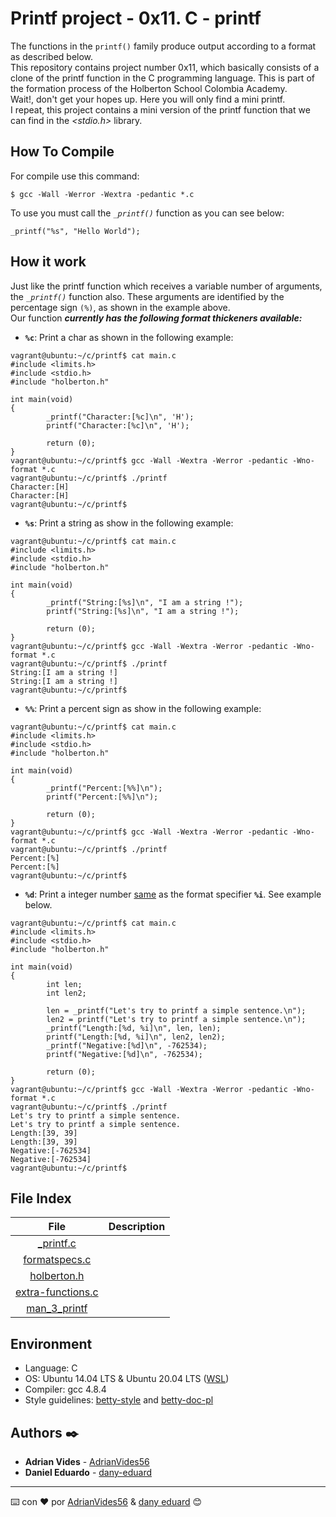 # Printf project - 0x11. C - printf  
  
The functions in the ```printf()``` family produce output according to a format as described below.  
This repository contains project number 0x11, which basically consists of a clone of the printf function in the C programming language. This is part of the formation process of the Holberton School Colombia Academy.  
Wait!, don't get your hopes up. Here you will only find a mini printf.  
I repeat, this project contains a mini version of the printf function that we can find in the _<stdio.h>_ library.  
  
## How To Compile
For compile use this command:
```
$ gcc -Wall -Werror -Wextra -pedantic *.c
```
To use you must call the _```_printf()```_ function as you can see below:
```
_printf("%s", "Hello World");
```  

## How it work
Just like the printf function which receives a variable number of arguments, the _```_printf()```_ function also. These arguments are identified by the percentage sign ```(%)```, as shown in the example above.  
Our function ***currently has the following format thickeners available:***
* **```%c```**: Print a char as shown in the following example:
```
vagrant@ubuntu:~/c/printf$ cat main.c 
#include <limits.h>
#include <stdio.h>
#include "holberton.h"

int main(void)
{
        _printf("Character:[%c]\n", 'H');
        printf("Character:[%c]\n", 'H');

        return (0);
}
vagrant@ubuntu:~/c/printf$ gcc -Wall -Wextra -Werror -pedantic -Wno-format *.c
vagrant@ubuntu:~/c/printf$ ./printf
Character:[H]
Character:[H]
vagrant@ubuntu:~/c/printf$
```  
  
* **```%s```**: Print a string as show in the following example:
```
vagrant@ubuntu:~/c/printf$ cat main.c 
#include <limits.h>
#include <stdio.h>
#include "holberton.h"

int main(void)
{
        _printf("String:[%s]\n", "I am a string !");
        printf("String:[%s]\n", "I am a string !");

        return (0);
}
vagrant@ubuntu:~/c/printf$ gcc -Wall -Wextra -Werror -pedantic -Wno-format *.c
vagrant@ubuntu:~/c/printf$ ./printf
String:[I am a string !]
String:[I am a string !]
vagrant@ubuntu:~/c/printf$
```  
  
* **```%%```**: Print a percent sign as show in the following example:
```
vagrant@ubuntu:~/c/printf$ cat main.c 
#include <limits.h>
#include <stdio.h>
#include "holberton.h"

int main(void)
{
        _printf("Percent:[%%]\n");
        printf("Percent:[%%]\n");

        return (0);
}
vagrant@ubuntu:~/c/printf$ gcc -Wall -Wextra -Werror -pedantic -Wno-format *.c
vagrant@ubuntu:~/c/printf$ ./printf
Percent:[%]
Percent:[%]
vagrant@ubuntu:~/c/printf$
```  
  
* **```%d```**: Print a integer number [same](https://www.geeksforgeeks.org/difference-d-format-specifier-c-language/) as the format specifier **```%i```**. See example below.
```
vagrant@ubuntu:~/c/printf$ cat main.c 
#include <limits.h>
#include <stdio.h>
#include "holberton.h"

int main(void)
{
        int len;
        int len2;

        len = _printf("Let's try to printf a simple sentence.\n");
        len2 = printf("Let's try to printf a simple sentence.\n");
        _printf("Length:[%d, %i]\n", len, len);
        printf("Length:[%d, %i]\n", len2, len2);
        _printf("Negative:[%d]\n", -762534);
        printf("Negative:[%d]\n", -762534);

        return (0);
}
vagrant@ubuntu:~/c/printf$ gcc -Wall -Wextra -Werror -pedantic -Wno-format *.c
vagrant@ubuntu:~/c/printf$ ./printf
Let's try to printf a simple sentence.
Let's try to printf a simple sentence.
Length:[39, 39]
Length:[39, 39]
Negative:[-762534]
Negative:[-762534]
vagrant@ubuntu:~/c/printf$
```  
  
## File Index
|File           |Description    |
|:-:	        |---	        |
|[_printf.c](https://github.com/AdrianVides56/printf/blob/main/_printf.c)        |   	        |
|[formatspecs.c](https://github.com/AdrianVides56/printf/blob/main/formatspecs.c)        |   	        |
|[holberton.h](https://github.com/AdrianVides56/printf/blob/main/holberton.h)           |   	        |
|[extra-functions.c](https://github.com/AdrianVides56/printf/blob/main/extra-functions.c)       |               |
|[man_3_printf](https://github.com/AdrianVides56/printf/blob/main/man_3_printf)         |               |  
  
## Environment
* Language: C
* OS: Ubuntu 14.04 LTS & Ubuntu 20.04 LTS ([WSL](https://ubuntu.com/wsl))
* Compiler: gcc 4.8.4
*  Style guidelines: [betty-style](https://github.com/holbertonschool/Betty/blob/master/betty-style.pl) and [betty-doc-pl](https://github.com/holbertonschool/Betty/blob/master/betty-doc.pl)  
  
## Authors ✒️
* **Adrian Vides** - [AdrianVides56](https://github.com/AdrianVides56)
* **Daniel Eduardo** - [dany-eduard](https://github.com/dany-eduard)  
  
  
  
  
_______________________________________________________________  
  
    
⌨️ con ❤️ por [AdrianVides56](https://github.com/AdrianVides56) & [dany eduard](https://github.com/dany-eduard) 😊

